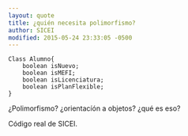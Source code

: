 ```yaml
---
layout: quote
title: ¿quién necesita polimorfismo?
author: SICEI
modified: 2015-05-24 23:33:05 -0500
---
```

    Class Alumno{
        boolean isNuevo;
        boolean isMEFI;
        boolean isLicenciatura;
        boolean isPlanFlexible;
    }


¿Polimorfismo? ¿orientacíón a objetos? ¿qué es eso?

Código real de SICEI.
